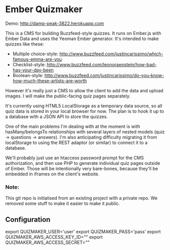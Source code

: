 Ember Quizmaker
==========

Demo: http://damp-peak-3822.herokuapp.com

This is a CMS for building Buzzfeed-style quizzes. It runs on Ember.js with Ember Data and uses the Yeoman Ember generator.
It's intended to make quizzes like these:
* Multiple choice-style: http://www.buzzfeed.com/justincarissimo/which-famous-emma-are-you
* Checklist-style: http://www.buzzfeed.com/leonoraepstein/how-bad-has-your-day-been
* Boolean-style: http://www.buzzfeed.com/justincarissimo/do-you-know-how-much-these-artists-are-worth

However it's really just a CMS to allow the client to add the data and upload images. I will make the public-facing quiz pages separately.

It's currently using HTML5 LocalStorage as a temporary data source, so all quiz data is stored in your local browser for now. The plan is to hook it up to a database with a JSON API to store the quizzes.

One of the main problems I'm dealing with at the moment is with hasMany/belongsTo relationships with several layers of nested models (quiz -> questions -> answers). I'm also anticipating difficulty migrating it from localStorage to using the REST adaptor (or similar) to connect it to a database.

We'll probably just use an htaccess password prompt for the CMS authorization, and then use PHP to generate individual quiz pages outside of Ember. Those will be intentionally very bare-bones, because they'll be embedded in iframes on the client's website.

### Note: ###
This git repo is initialised from an existing project with a private repo. We removed some stuff to make it easier to make it public.

Configuration
---

export QUIZMAKER_USER='user'
export QUIZMAKER_PASS='pass'
export QUIZMAKER_AWS_ACCESS_KEY_ID=""
export QUIZMAKER_AWS_ACCESS_SECRET=""
